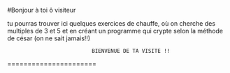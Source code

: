 #Bonjour à toi ô visiteur

  tu pourras trouver ici quelques exercices de chauffe, où on cherche des multiples de 3 et 5  et en créant un programme qui crypte selon la méthode de césar (on ne sait jamais!!)

                               BIENVENUE DE TA VISITE !!    
  ======================